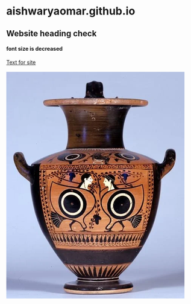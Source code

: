 # aishwaryaomar.github.io
## Website heading check
#### font size is decreased
[Text for site](https://www.youtube.com/watch?v=dQw4w9WgXcQ)<br><br>
<img src = "1151.jpeg">
